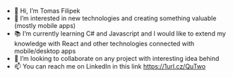 - 👋 Hi, I’m Tomas Filipek
- 👀 I’m interested in new technologies and creating something valuable (mostly mobile apps)
- 📚 I’m currently learning C# and Javascript and I would like to extend my knowledge with React and other technologies connected with mobile/desktop apps
- 💞️ I’m looking to collaborate on any project with interesting idea behind
- 📫 You can reach me on LinkedIn in this link https://1url.cz/QuTwo

